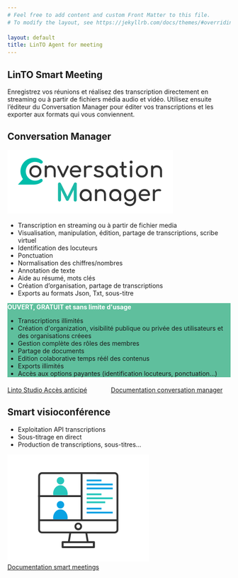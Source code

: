 ```yaml
---
# Feel free to add content and custom Front Matter to this file.
# To modify the layout, see https://jekyllrb.com/docs/themes/#overriding-theme-defaults

layout: default
title: LinTO Agent for meeting
---
```


<div id="body" class="flex col">
  <section>
    <div class="container">
      <h1 class="big-title centered green">LinTO Smart Meeting</h1>
      <p>Enregistrez vos réunions et réalisez des transcription directement en streaming ou à partir de fichiers média audio et vidéo.
        Utilisez ensuite l’éditeur du Conversation Manager pour éditer vos transcriptions et les exporter aux formats qui vous conviennent.</p>
    </div>
  </section>
  <section style="padding-top: 0;">
    <div class="container">
      <h2 class="big-title">Conversation <strong class="green">Manager</strong></h2>
      <!-- 
      <div class="disclaimer flex row justify-center">
        Les APIs de transcription sont ouvertes en accès illimité le temps de tester notre version actuelle. Des modalités de paiement pourront être mise en place par la suite.
      </div>
      -->
      <div class="flex row">
        <div class="flex col flex1 justify-center align-center padding-20">
          <img src="../assets/img/conversation-manager-logo.svg" alt="Conversation Manager" />
        </div>
          <div class="flex col flex2 padding-20">
          <ul>
            <li>Transcription en streaming ou à partir de fichier media</li>
            <li>Visualisation, manipulation, édition, partage de transcriptions, scribe virtuel</li>
            <li>Identification des locuteurs</li>
            <li>Ponctuation</li>
            <li>Normalisation des chiffres/nombres</li>
            <li>Annotation de texte</li>
            <li>Aide au résumé, mots clés</li>
            <li>Création d’organisation, partage de transcriptions</li>
            <li>Exports au formats Json, Txt, sous-titre</li>
          </ul>
        </div>
        <div class="flex col flex2 padding-20" style="background-color:#5FBF9D;">
        <span style="text-align:center; color:#fff; font-weight:bold;"><b>OUVERT, GRATUIT et sans limite d'usage</b></span>
          <ul>
            <li>Transcriptions illimités</li>
            <li>Création d'organization, visibilité publique ou privée des utilisateurs et des organisations créees</li>
            <li>Gestion complète des rôles des membres</li>
            <li>Partage de documents</li>
            <li>Edition colaborative temps réél des contenus</li>
            <li>Exports illimités</li>
            <li>Accès aux options payantes (identification locuteurs, ponctuation...)</li>
          </ul>
        </div>
      </div>
      <div class="flex row align-center justify-center btn-cta-container" style="margin-top: 20px;">
        <a href="https://studio.linto.app/" target="_blank" class="btn-cta blue" style="margin-right:50px;">Linto Studio Accès anticipé</a>
        <a href="https://doc.linto.ai/docs/consumers/conversation-manager" target="_blank" class="btn-cta blue">Documentation conversation manager</a>
      </div>
    </div>
  </section>
  <section>
    <div class="container">
      <h2 class="big-title"><strong class="green">Smart</strong> visioconférence</h2>
      <div class="flex row">
          <div class="flex col flex2 padding-20 justify-center">
            <ul>
              <li>Exploitation API transcriptions</li>
              <li>Sous-titrage en direct</li>
              <li>Production de transcriptions, sous-titres...</li>
            </ul>
        </div>
        <div class="flex col flex1 justify-center align-center padding-20">
          <img src="../assets/img/linto-meeting-visio.svg" alt="Smart meeting illustration" />
        </div>
      </div>
    </div>
     <div class="flex row align-center justify-center btn-cta-container">
        <a href="https://doc.linto.ai/docs/developpers/meeting" target="_blank" class="btn-cta blue">Documentation smart meetings</a>
      </div>
  </section>
</div>